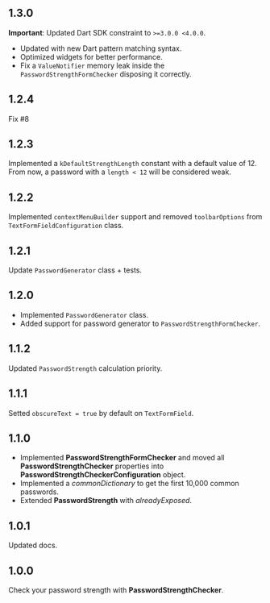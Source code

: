 ## 1.3.0
**Important**: Updated Dart SDK constraint to `>=3.0.0 <4.0.0`.
- Updated with new Dart pattern matching syntax.
- Optimized widgets for better performance.
- Fix a `ValueNotifier` memory leak inside the `PasswordStrengthFormChecker` disposing it correctly.
## 1.2.4
Fix #8
## 1.2.3
Implemented a `kDefaultStrengthLength` constant with a default value of 12.
From now, a password with a `length < 12` will be considered weak.
## 1.2.2
Implemented `contextMenuBuilder` support and removed `toolbarOptions` from `TextFormFieldConfiguration` class.
## 1.2.1
Update `PasswordGenerator` class + tests.
## 1.2.0
- Implemented `PasswordGenerator` class.
- Added support for password generator to `PasswordStrengthFormChecker`.
## 1.1.2
Updated `PasswordStrength` calculation priority.
## 1.1.1
Setted `obscureText = true` by default on `TextFormField`.
## 1.1.0
- Implemented **PasswordStrengthFormChecker** and moved all **PasswordStrengthChecker** properties into **PasswordStrengthCheckerConfiguration** object.
- Implemented a *commonDictionary* to get the first 10,000 common passwords.
- Extended **PasswordStrength** with *alreadyExposed*.
## 1.0.1
Updated docs.
## 1.0.0
Check your password strength with **PasswordStrengthChecker**.
